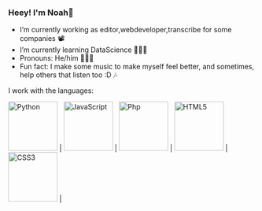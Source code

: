 ### Heey! I'm Noah🌱


- I’m currently working as editor,webdeveloper,transcribe for some companies 📽
- I’m currently learning DataScience 👨🏻‍💻
- Pronouns: He/him 👨🏻‍🎤
- Fun fact: I make some music to make myself feel better, and sometimes, help others that listen too :D 🎶

I work with the languages:

<img title="Python" alt="Python" height="100px" src="https://upload.wikimedia.org/wikipedia/commons/thumb/c/c3/Python-logo-notext.svg/640px-Python-logo-notext.svg.png" /> | <img title="JavaScript" alt="JavaScript" height="100px" src="https://upload.wikimedia.org/wikipedia/commons/thumb/6/6a/JavaScript-logo.png/640px-JavaScript-logo.png" /> | <img title="Php" alt="Php" height="100px" src="https://upload.wikimedia.org/wikipedia/commons/thumb/2/27/PHP-logo.svg/640px-PHP-logo.svg.png" /> | <img title="HTML5" alt="HTML5" height="100px" src="https://upload.wikimedia.org/wikipedia/commons/thumb/6/61/HTML5_logo_and_wordmark.svg/640px-HTML5_logo_and_wordmark.svg.png" /> | <img title="CSS3" alt="CSS3" height="100px" src="https://upload.wikimedia.org/wikipedia/commons/thumb/d/d5/CSS3_logo_and_wordmark.svg/640px-CSS3_logo_and_wordmark.svg.png" /> |
